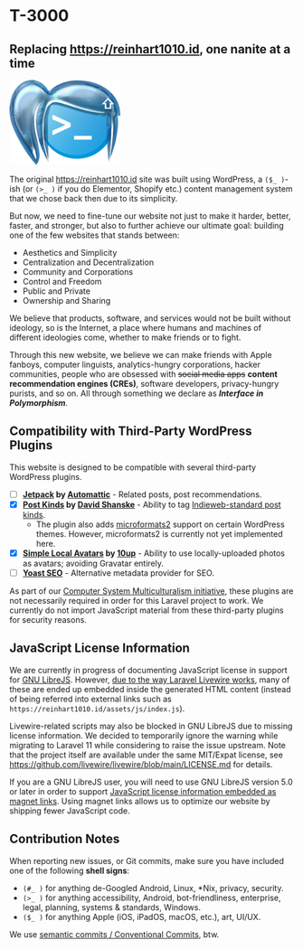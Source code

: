 # T-3000
## Replacing https://reinhart1010.id, one nanite at a time

<picture>
    <source src="public/img/icons/shell-blue-female-neutral.avif" type="image/avif">
    <source src="public/img/icons/shell-blue-female-neutral.heic" type="image/heic">
    <source src="public/img/icons/shell-blue-female-neutral.webp" type="image/webp">
    <source src="public/img/icons/shell-blue-female-neutral.png" type="image/png">
    <img src="public/img/icons/shell-blue-female-neutral.png" height="150">
</picture>

The original https://reinhart1010.id site was built using WordPress, a `($_ )`-ish (or `(>_ )` if you do Elementor, Shopify etc.) content management system that we chose back then due to its simplicity.

But now, we need to fine-tune our website not just to make it harder, better, faster, and stronger, but also to further achieve our ultimate goal: building one of the few websites that stands between:

+ Aesthetics and Simplicity
+ Centralization and Decentralization
+ Community and Corporations
+ Control and Freedom
+ Public and Private
+ Ownership and Sharing

We believe that products, software, and services would not be built without ideology, so is the Internet, a place where humans and machines of different ideologies come, whether to make friends or to fight.

Through this new website, we believe we can make friends with Apple fanboys, computer linguists, analytics-hungry corporations, hacker communities, people who are obsessed with ~~social media apps~~ **content recommendation engines (CREs)**, software developers, privacy-hungry purists, and so on. All through something we declare as ***Interface in Polymorphism***.

## Compatibility with Third-Party WordPress Plugins

This website is designed to be compatible with several third-party WordPress plugins.

- [ ] **[Jetpack](https://jetpack.com/) by [Automattic](https://automattic.com/)** - Related posts, post recommendations.
- [x] **[Post Kinds](https://wordpress.org/plugins/indieweb-post-kinds/) by [David Shanske](https://david.shanske.com/)** - Ability to tag [Indieweb-standard post kinds](https://indieweb.org/posts#Types_of_Posts).
  + The plugin also adds [microformats2](https://indieweb.org/microformats) support on certain WordPress themes. However, microformats2 is currently not yet implemented here.
- [x] **[Simple Local Avatars](https://wordpress.org/plugins/simple-local-avatars/) by [10up](https://10up.com/)** - Ability to use locally-uploaded photos as avatars; avoiding Gravatar entirely.
- [ ] **[Yoast SEO](https://yoast.com/)** - Alternative metadata provider for SEO.

As part of our [Computer System Multiculturalism initiative](https://reinhart1010.id/computer-system-multiculturalism), these plugins are not necessarily required in order for this Laravel project to work. We currently do not import JavaScript material from these third-party plugins for security reasons.

## JavaScript License Information

We are currently in progress of documenting JavaScript license in support for [GNU LibreJS](https://www.gnu.org/software/librejs/index.html). However, [due to the way Laravel Livewire works](https://livewire.laravel.com/docs/installation), many of these are ended up embedded inside the generated HTML content (instead of being referred into external links such as `https://reinhart1010.id/assets/js/index.js`).

Livewire-related scripts may also be blocked in GNU LibreJS due to missing license information. We decided to temporarily ignore the warning while migrating to Laravel 11 while considering to raise the issue upstream. Note that the project itself are available under the same MIT/Expat license, see <https://github.com/livewire/livewire/blob/main/LICENSE.md> for details.

If you are a GNU LibreJS user, you will need to use GNU LibreJS version 5.0 or later in order to support [JavaScript license information embedded as magnet links](https://www.gnu.org/software/librejs/free-your-javascript.html#magnet-link-license). Using magnet links allows us to optimize our website by shipping fewer JavaScript code.

## Contribution Notes

When reporting new issues, or Git commits, make sure you have included one of the following **shell signs**:

+ `(#_ )` for anything de-Googled Android, Linux, *Nix, privacy, security.
+ `(>_ )` for anything accessibility, Android, bot-friendliness, enterprise, legal, planning, systems & standards, Windows.
+ `($_ )` for anything Apple (iOS, iPadOS, macOS, etc.), art, UI/UX.

We use [semantic commits / Conventional Commits](https://www.conventionalcommits.org/en/v1.0.0/), btw.
